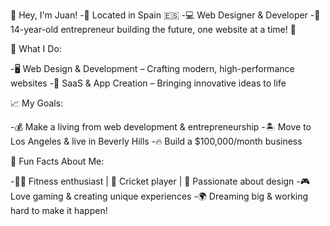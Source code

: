 👋 Hey, I'm Juan!
-📍 Located in Spain 🇪🇸 
-💻 Web Designer & Developer
-🎯 14-year-old entrepreneur building the future, one website at a time! 🚀

💼 What I Do:

-🖥️ Web Design & Development – Crafting modern, high-performance websites
-🚀 SaaS & App Creation – Bringing innovative ideas to life

📈 My Goals:

-💰 Make a living from web development & entrepreneurship
-🏝️ Move to Los Angeles & live in Beverly Hills
-🔥 Build a $100,000/month business

🎯 Fun Facts About Me:

-🏋️‍♂️ Fitness enthusiast | 🏏 Cricket player | 🎨 Passionate about design
-🎮 Love gaming & creating unique experiences
-🌍 Dreaming big & working hard to make it happen!
